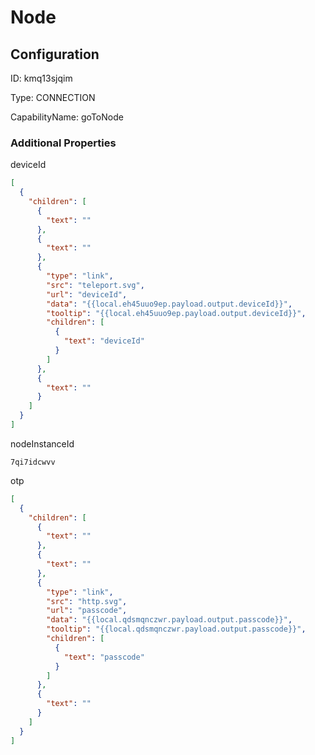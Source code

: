 # Node
## Configuration
ID:  kmq13sjqim

Type: CONNECTION 

CapabilityName: goToNode






### Additional Properties
deviceId
```json 
[
  {
    "children": [
      {
        "text": ""
      },
      {
        "text": ""
      },
      {
        "type": "link",
        "src": "teleport.svg",
        "url": "deviceId",
        "data": "{{local.eh45uuo9ep.payload.output.deviceId}}",
        "tooltip": "{{local.eh45uuo9ep.payload.output.deviceId}}",
        "children": [
          {
            "text": "deviceId"
          }
        ]
      },
      {
        "text": ""
      }
    ]
  }
]
```


nodeInstanceId
```string 
7qi7idcwvv
```


otp
```json 
[
  {
    "children": [
      {
        "text": ""
      },
      {
        "text": ""
      },
      {
        "type": "link",
        "src": "http.svg",
        "url": "passcode",
        "data": "{{local.qdsmqnczwr.payload.output.passcode}}",
        "tooltip": "{{local.qdsmqnczwr.payload.output.passcode}}",
        "children": [
          {
            "text": "passcode"
          }
        ]
      },
      {
        "text": ""
      }
    ]
  }
]
```




